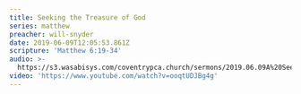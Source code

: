 ```yaml
---
title: Seeking the Treasure of God
series: matthew
preacher: will-snyder
date: 2019-06-09T12:05:53.861Z
scripture: 'Matthew 6:19-34'
audio: >-
  https://s3.wasabisys.com/coventrypca.church/sermons/2019.06.09A%20Seeking%20the%20Treasure%20of%20God%20-%20Will%20Snyder.mp3
video: 'https://www.youtube.com/watch?v=ooqtUDJBg4g'
---
```

